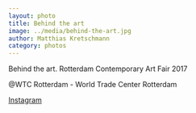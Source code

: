 ```yaml
---
layout: photo
title: Behind the art
image: ../media/behind-the-art.jpg
author: Matthias Kretschmann
category: photos
---
```


Behind the art. Rotterdam Contemporary Art Fair 2017

@WTC Rotterdam - World Trade Center Rotterdam

[Instagram](https://www.instagram.com/p/BQl83O7lDWO/)
